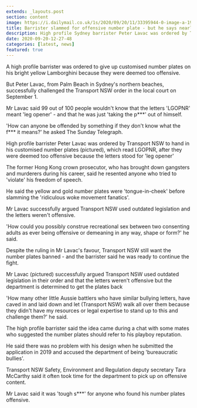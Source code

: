```yaml
---
extends: _layouts.post
section: content
image: https://i.dailymail.co.uk/1s/2020/09/20/11/33395944-0-image-a-19_1600596623180.jpg 
title: Barrister slammed for offensive number plate - but he says nearly NO ONE knows what it means 
description: High profile Sydney barrister Peter Lavac was ordered by Transport NSW to hand in his customised number plates after they were deemed too offensive because the letters stood for leg opener. 
date: 2020-09-20-12-27-48 
categories: [latest, news] 
featured: true 
--- 
```

A high profile barrister was ordered to give up customised number plates on his bright yellow Lamborghini because they were deemed too offensive. 

But Peter Lavac, from Palm Beach in Sydney's northern beaches, successfully challenged the Transport NSW order in the local court on September 1. 

Mr Lavac said 99 out of 100 people wouldn't know that the letters 'LGOPNR' meant 'leg opener' - and that he was just 'taking the p***' out of himself. 

'How can anyone be offended by something if they don't know what the f*** it means?' he asked The Sunday Telegraph. 

High profile barrister Peter Lavac was ordered by Transport NSW to hand in his customised number plates (pictured), which read LGOPNR, after they were deemed too offensive because the letters stood for 'leg opener'

The former Hong Kong crown prosecutor, who has brought down gangsters and murderers during his career, said he resented anyone who tried to 'violate' his freedom of speech. 

He said the yellow and gold number plates were 'tongue-in-cheek' before slamming the 'ridiculous woke movement fanatics'.

Mr Lavac successfully argued Transport NSW used outdated legislation and the letters weren't offensive.

'How could you possibly construe recreational sex between two consenting adults as ever being offensive or demeaning in any way, shape or form?' he said.  

Despite the ruling in Mr Lavac's favour, Transport NSW still want the number plates banned - and the barrister said he was ready to continue the fight. 

Mr Lavac (pictured) successfully argued Transport NSW used outdated legislation in their order and that the letters weren't offensive but the department is determined to get the plates back

'How many other little Aussie battlers who have similar bullying letters, have caved in and laid down and let (Transport NSW) walk all over them because they didn't have my resources or legal expertise to stand up to this and challenge them?' he said. 

The high profile barrister said the idea came during a chat with some mates who suggested the number plates should refer to his playboy reputation. 

He said there was no problem with his design when he submitted the application in 2019 and accused the department of being 'bureaucratic bullies'.

Transport NSW Safety, Environment and Regulation deputy secretary Tara McCarthy said it often took time for the department to pick up on offensive content. 

Mr Lavac said it was 'tough s***' for anyone who found his number plates offensive.  

